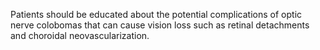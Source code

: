 Patients should be educated about the potential complications of optic nerve colobomas that can cause vision loss such as retinal detachments and choroidal neovascularization.